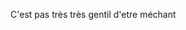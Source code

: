 C'est pas très très gentil d'etre méchant
<!---
Intercalaire/Intercalaire is a ✨ special ✨ repository because its `README.md` (this file) appears on your GitHub profile.
You can click the Preview link to take a look at your changes.
--->
